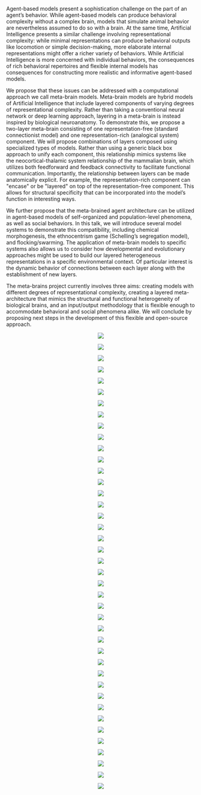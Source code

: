 Agent-based models present a sophistication challenge on the part of an agent’s behavior. While agent-based models can produce behavioral complexity without a complex brain, models that simulate animal behavior are nevertheless assumed to do so with a brain. At the same time, Artificial Intelligence presents a similar challenge involving representational complexity: while minimal representations can produce behavioral outputs like locomotion or simple decision-making, more elaborate internal representations might offer a richer variety of behaviors. While Artificial Intelligence is more concerned with individual behaviors, the consequences of rich behavioral repertoires and flexible internal models has consequences for constructing more realistic and informative agent-based models. 

We propose that these issues can be addressed with a computational approach we call meta-brain models. Meta-brain models are hybrid models of  Artificial Intelligence that include layered components of varying degrees of representational complexity. Rather than taking a conventional neural network or deep learning approach, layering in a meta-brain is instead inspired by biological neuroanatomy. To demonstrate this, we propose a two-layer meta-brain consisting of one representation-free (standard connectionist model) and one representation-rich (analogical system) component. We will propose combinations of layers composed using specialized types of models. Rather than using a generic black box approach to unify each component, this relationship mimics systems like the neocortical-thalamic system relationship of the mammalian brain, which utilizes both feedforward and feedback connectivity to facilitate functional communication. Importantly, the relationship between layers can be made anatomically explicit. For example, the representation-rich component can "encase" or be "layered" on top of the representation-free component. This allows for structural specificity that can be incorporated into the model’s function in interesting ways.

We further propose that the meta-brained agent architecture can be utilized in agent-based models of self-organized and population-level phenomena, as well as social behaviors. In this talk, we will introduce several model systems to demonstrate this compatibility, including chemical morphogenesis, the ethnocentrism game (Schelling’s segregation model), and flocking/swarming. The application of meta-brain models to specific systems also allows us to consider how developmental and evolutionary approaches might be used to build our layered heterogeneous representations in a specific environmental context. Of particular interest is the dynamic behavior of connections between each layer along with the establishment of new layers.

The meta-brains project currently involves three aims: creating models with different degrees of representational complexity, creating a layered meta-architecture that mimics the structural and functional heterogeneity of biological brains, and an input/output methodology that is flexible enough to accommodate behavioral and social phenomena alike. We will conclude by proposing next steps in the development of this flexible and open-source approach.

<P align=center>
  <IMG SRC="https://github.com/Orthogonal-Research-Lab/Proposals/blob/master/IGSS%20Workshop/Slides/Slide1.png">
</P>
<P align=center>
  <IMG SRC="https://github.com/Orthogonal-Research-Lab/Proposals/blob/master/IGSS%20Workshop/Slides/Slide2.png">
</P>
<P align=center>
  <IMG SRC="https://github.com/Orthogonal-Research-Lab/Proposals/blob/master/IGSS%20Workshop/Slides/Slide3.png">
</P>
<P align=center>
  <IMG SRC="https://github.com/Orthogonal-Research-Lab/Proposals/blob/master/IGSS%20Workshop/Slides/Slide4.png">
</P>
<P align=center>
  <IMG SRC="https://github.com/Orthogonal-Research-Lab/Proposals/blob/master/IGSS%20Workshop/Slides/Slide5.png">
</P>
<P align=center>
  <IMG SRC="https://github.com/Orthogonal-Research-Lab/Proposals/blob/master/IGSS%20Workshop/Slides/Slide6.png">
</P>
<P align=center>
  <IMG SRC="https://github.com/Orthogonal-Research-Lab/Proposals/blob/master/IGSS%20Workshop/Slides/Slide7.png">
</P>
<P align=center>
  <IMG SRC="https://github.com/Orthogonal-Research-Lab/Proposals/blob/master/IGSS%20Workshop/Slides/Slide8.png">
</P>
<P align=center>
  <IMG SRC="https://github.com/Orthogonal-Research-Lab/Proposals/blob/master/IGSS%20Workshop/Slides/Slide9.png">
</P>
<P align=center>
  <IMG SRC="https://github.com/Orthogonal-Research-Lab/Proposals/blob/master/IGSS%20Workshop/Slides/Slide10.png">
</P>
<P align=center>
  <IMG SRC="https://github.com/Orthogonal-Research-Lab/Proposals/blob/master/IGSS%20Workshop/Slides/Slide11.png">
</P>
<P align=center>
  <IMG SRC="https://github.com/Orthogonal-Research-Lab/Proposals/blob/master/IGSS%20Workshop/Slides/Slide12.png">
</P>
<P align=center>
  <IMG SRC="https://github.com/Orthogonal-Research-Lab/Proposals/blob/master/IGSS%20Workshop/Slides/Slide13.png">
</P>
<P align=center>
  <IMG SRC="https://github.com/Orthogonal-Research-Lab/Proposals/blob/master/IGSS%20Workshop/Slides/Slide14.png">
</P>
<P align=center>
  <IMG SRC="https://github.com/Orthogonal-Research-Lab/Proposals/blob/master/IGSS%20Workshop/Slides/Slide15.png">
</P>
<P align=center>
  <IMG SRC="https://github.com/Orthogonal-Research-Lab/Proposals/blob/master/IGSS%20Workshop/Slides/Slide16.png">
</P>
<P align=center>
  <IMG SRC="https://github.com/Orthogonal-Research-Lab/Proposals/blob/master/IGSS%20Workshop/Slides/Slide17.png">
</P>
<P align=center>
  <IMG SRC="https://github.com/Orthogonal-Research-Lab/Proposals/blob/master/IGSS%20Workshop/Slides/Slide18.png">
</P>
<P align=center>
  <IMG SRC="https://github.com/Orthogonal-Research-Lab/Proposals/blob/master/IGSS%20Workshop/Slides/Slide19.png">
</P>
<P align=center>
  <IMG SRC="https://github.com/Orthogonal-Research-Lab/Proposals/blob/master/IGSS%20Workshop/Slides/Slide20.png">
</P>
<P align=center>
  <IMG SRC="https://github.com/Orthogonal-Research-Lab/Proposals/blob/master/IGSS%20Workshop/Slides/Slide21.png">
</P>
<P align=center>
  <IMG SRC="https://github.com/Orthogonal-Research-Lab/Proposals/blob/master/IGSS%20Workshop/Slides/Slide22.png">
</P>
<P align=center>
  <IMG SRC="https://github.com/Orthogonal-Research-Lab/Proposals/blob/master/IGSS%20Workshop/Slides/Slide23.png">
</P>
<P align=center>
  <IMG SRC="https://github.com/Orthogonal-Research-Lab/Proposals/blob/master/IGSS%20Workshop/Slides/Slide24.png">
</P>
<P align=center>
  <IMG SRC="https://github.com/Orthogonal-Research-Lab/Proposals/blob/master/IGSS%20Workshop/Slides/Slide25.png">
</P>
<P align=center>
  <IMG SRC="https://github.com/Orthogonal-Research-Lab/Proposals/blob/master/IGSS%20Workshop/Slides/Slide26.png">
</P>
<P align=center>
  <IMG SRC="https://github.com/Orthogonal-Research-Lab/Proposals/blob/master/IGSS%20Workshop/Slides/Slide27.png">
</P>
<P align=center>
  <IMG SRC="https://github.com/Orthogonal-Research-Lab/Proposals/blob/master/IGSS%20Workshop/Slides/Slide28.png">
</P>
<P align=center>
  <IMG SRC="https://github.com/Orthogonal-Research-Lab/Proposals/blob/master/IGSS%20Workshop/Slides/Slide29.png">
</P>
<P align=center>
  <IMG SRC="https://github.com/Orthogonal-Research-Lab/Proposals/blob/master/IGSS%20Workshop/Slides/Slide30.png">
</P>
<P align=center>
  <IMG SRC="https://github.com/Orthogonal-Research-Lab/Proposals/blob/master/IGSS%20Workshop/Slides/Slide31.png">
</P>
<P align=center>
  <IMG SRC="https://github.com/Orthogonal-Research-Lab/Proposals/blob/master/IGSS%20Workshop/Slides/Slide32.png">
</P>
<P align=center>
  <IMG SRC="https://github.com/Orthogonal-Research-Lab/Proposals/blob/master/IGSS%20Workshop/Slides/Slide33.png">
</P>
<P align=center>
  <IMG SRC="https://github.com/Orthogonal-Research-Lab/Proposals/blob/master/IGSS%20Workshop/Slides/Slide34.png">
</P>
<P align=center>
  <IMG SRC="https://github.com/Orthogonal-Research-Lab/Proposals/blob/master/IGSS%20Workshop/Slides/Slide35.png">
</P>
<P align=center>
  <IMG SRC="https://github.com/Orthogonal-Research-Lab/Proposals/blob/master/IGSS%20Workshop/Slides/Slide36.png">
</P>
<P align=center>
  <IMG SRC="https://github.com/Orthogonal-Research-Lab/Proposals/blob/master/IGSS%20Workshop/Slides/Slide37.png">
</P>
<P align=center>
  <IMG SRC="https://github.com/Orthogonal-Research-Lab/Proposals/blob/master/IGSS%20Workshop/Slides/Slide38.png">
</P>
<P align=center>
  <IMG SRC="https://github.com/Orthogonal-Research-Lab/Proposals/blob/master/IGSS%20Workshop/Slides/Slide39.png">
</P>
<P align=center>
  <IMG SRC="https://github.com/Orthogonal-Research-Lab/Proposals/blob/master/IGSS%20Workshop/Slides/Slide40.png">
</P>
<P align=center>
  <IMG SRC="https://github.com/Orthogonal-Research-Lab/Proposals/blob/master/IGSS%20Workshop/Slides/Slide41.png">
</P>
